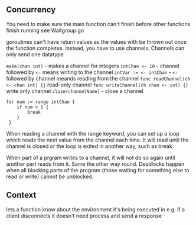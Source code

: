 ## Concurrency

You need to make sure the main function can't finish before other functions finish running
see Waitgroup.go

goroutines can't have return values as the values with be thrown out once the function completes. Instead, you have to use channels.
 Channels can only send one datatype

 `make(chan int)` - makes a channel for integers
 `intChan <- 10` - channel followed by `<-` means writing to the channel
 `intVar := <- intChan` - `<-` followed by channel meands reading from the channel
 `func readChannel(ch <- chan int) {}` read-only channel
 `func writeChannel(ch chan <- int) {}` write only channel
 `close(channelName)` - close a channel

```
for num := range intChan {
    if num < 1 {
        break
    }
 }
 ```
When reading a channel with the range keyword, you can set up a loop which reads the next value from the channel each time. It will read until the channel is closed or the loop is exited in another way, such as break.

When part of a prgram writes to a channel, it will not do so again until another part reads from it. Same the other way round. Deadlocks happen when all blocking parts of the program (those waiting for something else to read or write) cannot be unblocked.



## Context

lets a function know about the environment it's being executed in
e.g. if a client disconnects it doesn't need process and send a response

